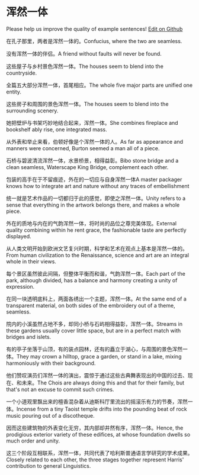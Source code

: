 # 浑然一体

Please help us improve the quality of example sentences! [Edit on Github](https://github.com/jiyushe/jiyu-example-sentence-source/blob/main/chinese/hunranyiti.md)

<p><span class="chinese">在孔子那里，两者是浑然一体的。</span><span class="english">Confucius, where the two are seamless.</span></p>

<p><span class="chinese">没有浑然一体的伴侣。</span><span class="english">A friend without faults will never be found.</span></p>

<p><span class="chinese">这些屋子与乡村景色浑然一体。</span><span class="english">The houses seem to blend into the countryside.</span></p>

<p><span class="chinese">全篇五大部分浑然一体，首尾相应。</span><span class="english">The whole five major parts are unified one entity.</span></p>

<p><span class="chinese">这些房子和周围的景色浑然一体。</span><span class="english">The houses seem to blend into the surrounding scenery.</span></p>

<p><span class="chinese">她把壁炉与书架巧妙地结合起来，浑然一体。</span><span class="english">She combines fireplace and bookshelf ably rise, one integrated mass.</span></p>

<p><span class="chinese">从外表和举止来看，伯顿好像是个浑然一体的人。</span><span class="english">As far as appearance and manners were concerned, Burton seemed a man all of a piece.</span></p>

<p><span class="chinese">石桥与碧波清流浑然一体，水景桥景，相得益彰。</span><span class="english">Bibo stone bridge and a clean seamless, Waterscape King Bridge, complement each other.</span></p>

<p><span class="chinese">包装的高手在于不留痕迹，外在的一切应与自身浑然一体</span><span class="english">A master packager knows how to integrate art and nature without any traces of embellishment</span></p>

<p><span class="chinese">统一就是艺术作品的一切都归于此的感觉，即使之浑然一体。</span><span class="english">Unity refers to a sense that everything in the artwork belongs there, and makes a whole piece.</span></p>

<p><span class="chinese">外在的质地与内在的气韵浑然一体，将时尚的品位之尊完美体现。</span><span class="english">External quality combining within he rent grace, the fashionable taste are perfectly displayed.</span></p>

<p><span class="chinese">从人类文明开始到欧洲文艺复兴时期，科学和艺术在观点上基本是浑然一体的。</span><span class="english">From human civilization to the Renaissance, science and art are an integral whole in their views.</span></p>

<p><span class="chinese">每个景区虽然彼此间隔，但整体平衡而和谐，气韵浑然一体。</span><span class="english">Each part of the park, although divided, has a balance and harmony creating a unity of expression.</span></p>

<p><span class="chinese">在同一块透明底料上，两面各绣出一个主题，浑然一体。</span><span class="english">At the same end of a transparent material, on both sides of the embroidery out of a theme, seamless.</span></p>

<p><span class="chinese">院内的小溪虽然占地不多，却同小桥与石屿相得益彰，浑然一体。</span><span class="english">Streams in these gardens usually cover little space, but are in a perfect match with bridges and islets.</span></p>

<p><span class="chinese">有的亭子坐落于山顶，有的装点园林，还有的矗立于湖心，与周围的景色浑然一体。</span><span class="english">They may crown a hilltop, grace a garden, or stand in a lake, mixing harmoniously with their background.</span></p>

<p><span class="chinese">他们赞叹演员们浑然一体的演出，震惊于通过这些古典舞表现出的中国的过去、现在、和未来。</span><span class="english">The Chois are always doing this and that for their family, but that's not an excuse to commit such crimes.</span></p>

<p><span class="chinese">一个小道观里飘出来的檀香混杂着从迪斯科厅里流出的摇滚乐有力的节奏，浑然一体。</span><span class="english">Incense from a tiny Taoist temple drifts into the pounding beat of rock music pouring out of a discotheque.</span></p>

<p><span class="chinese">因而这些建筑物的外表变化无穷，其内部却井然有序，浑然一体。</span><span class="english">Hence, the prodigious exterior variety of these edifices, at whose foundation dwells so much order and unity.</span></p>

<p><span class="chinese">这三个阶段互相联系，浑然一体，共同代表了哈利斯普通语言学研究的学术成果。</span><span class="english">Closely related to each other, the three stages together represent Harris' contribution to general Linguistics.</span></p>

